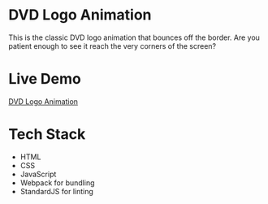 # DVD Logo Animation

This is the classic DVD logo animation that bounces off the border. Are you patient enough to see it reach the very corners of the screen?

# Live Demo

[DVD Logo Animation](https://dvd-logo-animation.netlify.app/)

# Tech Stack

- HTML
- CSS
- JavaScript
- Webpack for bundling
- StandardJS for linting
